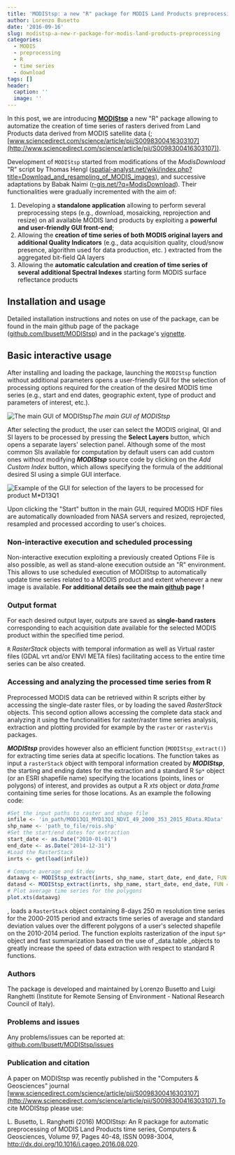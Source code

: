 ```yaml
---
title: 'MODIStsp: a new "R" package for MODIS Land Products preprocessing'
author: Lorenzo Busetto
date: '2016-09-16'
slug: modistsp-a-new-r-package-for-modis-land-products-preprocessing
categories:
  - MODIS
  - preprocessing
  - R
  - time series
  - download
tags: []
header:
  caption: ''
  image: ''
---
```


In this post, we are introducing **[MODIStsp](http://github.com/lbusett/MODIStsp)** 
a new "R" package allowing to automatize the creation of time series of rasters 
derived from Land Products data derived from MODIS satellite data (; [www.sciencedirect.com/science/article/pii/S0098300416303107](http://www.sciencedirect.com/science/article/pii/S0098300416303107)).

Development of `MODIStsp` started from modifications of the _ModisDownload_ "R" 
script by Thomas Hengl ([spatial-analyst.net/wiki/index.php?title=Download_and_resampling_of_MODIS_images](http://spatial-analyst.net/wiki/index.php?title=Download_and_resampling_of_MODIS_images)), and successive 
adaptations by Babak Naimi ([r-gis.net/?q=ModisDownload](http://r-gis.net/?q=ModisDownload)). 
Their functionalities were gradually incremented with the aim of:

  1. Developing a **standalone application** allowing to perform several preprocessing steps (e.g., download, mosaicking, reprojection and resize) on all available MODIS land products by exploiting a **powerful and user-friendly GUI front-end**;
  2. Allowing the **creation of time series of both MODIS original layers and additional Quality Indicators** (e.g., data acquisition quality, cloud/snow presence, algorithm used for data production, etc. ) extracted from the aggregated bit-field QA layers
  3. Allowing the **automatic calculation and creation of time series of several additional Spectral Indexes** starting form MODIS surface reflectance products

## Installation and usage

Detailed installation instructions and notes on use of the package, can be found
in the main github page of the package ([github.com/lbusett/MODIStsp](https://github.com/lbusett/MODIStsp))
and in the package's [vignette](https://github.com/lbusett/MODIStsp/blob/devel/inst/doc/MODIStsp.pdf).

## Basic interactive usage

After installing and loading the package, launching the `MODIStsp` function without 
additional parameters opens a user-friendly GUI for the selection of processing 
options required for the creation of the desired MODIS time series (e.g., start 
and end dates, geographic extent, type of product and parameters of interest, etc.).

![The main GUI of MODIStsp](https://spartially.000webhostapp.com/wp-content/uploads/2016/09/snapshot2.png)*The main GUI of MODIStsp*

After selecting the product, the user can select the MODIS original, QI and SI
layers to be processed by pressing the **Select Layers** button, which opens a 
separate layers' selection panel. Although some of the most common SIs available 
for computation by default users can add custom ones without modifying _**MODIStsp**_ 
source code by clicking on the _Add Custom Index_ button, which allows specifying 
the formula of the additional desired SI using a simple GUI interface.

![Example of the GUI for selection of the layers to be processed for product M*D13Q1](https://spartially.000webhostapp.com/wp-content/uploads/2016/09/snapshot3.png)

Upon clicking the "Start" button in the main GUI, required MODIS HDF files are
automatically downloaded from NASA  servers and resized, reprojected, resampled 
and processed according to  user's choices.

### Non-interactive execution and scheduled processing

Non-interactive execution exploiting a previously created Options File is also
possible, as well as stand-alone execution outside an "R" environment. This allows 
to use scheduled execution of MODIStsp to automatically update time series related 
to a MODIS product and extent whenever a new image is available. **For additional details see the main [github](http://github.com/lbusett/MODIStsp) page !**

### Output format

For each desired output layer, outputs are saved as **single-band rasters** 
corresponding to each acquisition date available for the selected MODIS product 
within the specified time period.

`R` _RasterStack_ objects with temporal information as well as Virtual  raster 
files (GDAL vrt and/or ENVI META files) facilitating access to the entire time 
series can be also created.

### Accessing and analyzing the processed time series from R

Preprocessed MODIS data can be retrieved within R scripts either by accessing the 
single-date raster files, or by loading the saved _RasterStack_ objects. This second
option allows accessing the complete data stack and analyzing it using the 
functionalities for raster/raster time series analysis, extraction and plotting
provided for example by the `raster` or `rasterVis` packages.

_**MODIStsp**_ provides however also an efficient function (`MODIStsp_extract()`) 
for extracting time series data at specific locations. The function takes as input
a `rasterStack` object with temporal information created by _**MODIStsp**_, the 
starting and ending dates for the extraction and a standard R `Sp*` object (or an
ESRI shapefile name) specifying the locations (points, lines or polygons) of interest, 
and provides as output a R _xts_ object or _data.frame_ containing time series for
those locations. As an example the following code:


``` r
#Set the input paths to raster and shape file
infile <- 'in_path/MOD13Q1_MYD13Q1_NDVI_49_2000_353_2015_RData.RData'
shp_name <- 'path_to_file/rois.shp'
#Set the start/end dates for extraction
start_date <- as.Date("2010-01-01")
end_date <- as.Date("2014-12-31")
#Load the RasterStack
inrts <- get(load(infile))

# Compute average and St.dev
dataavg <- MODIStsp_extract(inrts, shp_name, start_date, end_date, FUN = 'mean', na.rm = T)
datasd <- MODIStsp_extract(inrts, shp_name, start_date, end_date, FUN = 'sd', na.rm = T)
# Plot average time series for the polygons
plot.xts(dataavg)

```

, loads a `RasterStack` object containing 8-days 250 m resolution time series for 
the 2000-2015 period and extracts time series of average and standard deviation 
values over the different polygons of a user's selected shapefile on the 2010-2014 
period. The function exploits rasterization of the input `Sp*` object and fast 
summarization based on the use of _data.table _objects to greatly increase the 
speed of data extraction with respect to standard R functions.


### Authors

The package is developed and maintained by Lorenzo Busetto and Luigi Ranghetti (Institute for
Remote Sensing of Environment - National Research Council of Italy).

### Problems and issues

Any problems/issues can be reported at: [github.com/lbusett/MODIStsp/issues](https://github.com/lbusett/MODIStsp/issues)

### Publication and citation

A paper on MODIStsp was recently published in the "Computers & Geosciences" journal [www.sciencedirect.com/science/article/pii/S0098300416303107](http://www.sciencedirect.com/science/article/pii/S0098300416303107).To cite MODIStsp please use:

L. Busetto, L. Ranghetti (2016) MODIStsp: An R package for automatic preprocessing of MODIS
Land Products time series, Computers & Geosciences, Volume 97, Pages
40-48, ISSN 0098-3004, <http://dx.doi.org/10.1016/j.cageo.2016.08.020>.
